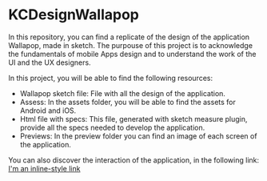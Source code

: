# KCDesignWallapop

In this repository, you can find a replicate of the design of the application Wallapop, made in sketch. The purpouse of this project is to acknowledge the fundamentals of mobile Apps design and to understand the work of the UI and the UX designers.

In this project, you will be able to find the following resources:

  + Wallapop sketch file: File with all the design of the application.
  + Assess: In the assets folder, you will be able to find the assets for Android and iOS.
  + Html file with specs: This file, generated with sketch measure plugin, provide all the specs needed to develop the application.
  + Previews: In the preview folder you can find an image of each screen of the application.
  
You can also discover the interaction of the application, in the following link: [I'm an inline-style link](https://marvelapp.com/49fc269)
